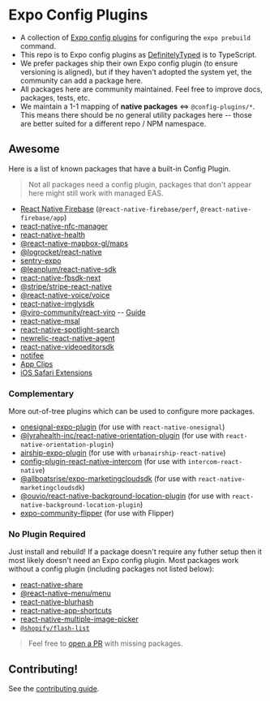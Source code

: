 # Expo Config Plugins

- A collection of [Expo config plugins](https://docs.expo.dev/guides/config-plugins/) for configuring the `expo prebuild` command.
- This repo is to Expo config plugins as [DefinitelyTyped](https://github.com/DefinitelyTyped/DefinitelyTyped) is to TypeScript.
- We prefer packages ship their own Expo config plugin (to ensure versioning is aligned), but if they haven't adopted the system yet, the community can add a package here.
- All packages here are community maintained. Feel free to improve docs, packages, tests, etc.
- We maintain a 1-1 mapping of **native packages** ⇔ `@config-plugins/*`. This means there should be no general utility packages here -- those are better suited for a different repo / NPM namespace.

## Awesome

Here is a list of known packages that have a built-in Config Plugin. 

> Not all packages need a config plugin, packages that don't appear here might still work with managed EAS.

- [React Native Firebase](https://rnfirebase.io/) (`@react-native-firebase/perf`, `@react-native-firebase/app`)
- [react-native-nfc-manager](https://github.com/revtel/react-native-nfc-manager)
- [react-native-health](https://github.com/agencyenterprise/react-native-health)
- [@react-native-mapbox-gl/maps](https://github.com/rnmapbox/maps)
- [@logrocket/react-native](https://www.npmjs.com/package/@logrocket/react-native)
- [sentry-expo](https://www.npmjs.com/package/sentry-expo)
- [@leanplum/react-native-sdk](https://github.com/Leanplum/Leanplum-ReactNative-SDK#readme)
- [react-native-fbsdk-next](https://www.npmjs.com/package/react-native-fbsdk-next)
- [@stripe/stripe-react-native](https://www.npmjs.com/package/@stripe/stripe-react-native)
- [@react-native-voice/voice](https://www.npmjs.com/package/@react-native-voice/voice)
- [react-native-imglysdk](https://www.npmjs.com/package/react-native-imglysdk)
- [@viro-community/react-viro](https://github.com/virocommunity/viro) -- [Guide](https://viro-community.readme.io/docs/integrating-with-expo)
- [react-native-msal](https://www.npmjs.com/package/react-native-msal)
- [react-native-spotlight-search](https://www.npmjs.com/package/react-native-spotlight-search)
- [newrelic-react-native-agent](https://www.npmjs.com/package/newrelic-react-native-agent)
- [react-native-videoeditorsdk](https://www.npmjs.com/package/react-native-videoeditorsdk)
- [notifee](https://notifee.app/)
- [App Clips](https://github.com/bndkt/react-native-app-clip/)
- [iOS Safari Extensions](https://github.com/andrew-levy/react-native-safari-extension/)

### Complementary

More out-of-tree plugins which can be used to configure more packages.

- [onesignal-expo-plugin](https://github.com/OneSignal/onesignal-expo-plugin) (for use with `react-native-onesignal`)
- [@lyrahealth-inc/react-native-orientation-plugin](@lyrahealth-inc/react-native-orientation-plugin) (for use with `react-native-orientation-plugin`)
- [airship-expo-plugin](https://www.npmjs.com/package/airship-expo-plugin) (for use with `urbanairship-react-native`)
- [config-plugin-react-native-intercom](https://www.npmjs.com/package/config-plugin-react-native-intercom) (for use with `intercom-react-native`)
- [@allboatsrise/expo-marketingcloudsdk](https://www.npmjs.com/package/@allboatsrise/expo-marketingcloudsdk) (for use with `react-native-marketingcloudsdk`)
- [@ouvio/react-native-background-location-plugin](https://www.npmjs.com/package/@ouvio/react-native-background-location-plugin) (for use with `react-native-background-location-plugin`)
- [expo-community-flipper](https://www.npmjs.com/package/expo-community-flipper) (for use with Flipper)

### No Plugin Required

Just install and rebuild! If a package doesn't require any futher setup then it most likely doesn't need an Expo config plugin. Most packages work without a config plugin (including packages not listed below):

- [react-native-share](https://github.com/react-native-share/react-native-share)
- [@react-native-menu/menu](https://github.com/react-native-menu/menu)
- [react-native-blurhash](https://github.com/mrousavy/react-native-blurhash)
- [react-native-app-shortcuts](https://github.com/lokyoung/react-native-app-shortcuts)
- [react-native-multiple-image-picker](https://github.com/baronha/react-native-multiple-image-picker)
- [`@shopify/flash-list`](https://github.com/Shopify/flash-list)

> Feel free to [open a PR](https://github.com/expo/config-plugins/edit/main/README.md) with missing packages.

## Contributing!

See the [contributing guide](/CONTRIBUTING.md).

